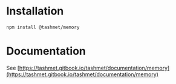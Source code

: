 # Installation

```
npm install @tashmet/memory
```

# Documentation

See [https://tashmet.gitbook.io/tashmet/documentation/memory](https://tashmet.gitbook.io/tashmet/documentation/memory)
